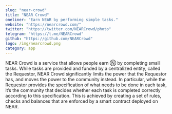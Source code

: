```yaml
---
slug: "near-crowd"
title: "NEAR Crowd"
oneliner: "Earn NEAR by performing simple tasks."
website: "https://nearcrowd.com/"
twitter: "https://twitter.com/NEARCrowd/photo"
telegram: "https://t.me/NEARCrowd"
github: "https://github.com/NEARCrowd"
logo: /img/nearcrowd.png
category: app
---
```


NEAR Crowd is a service that allows people earn Ⓝ by completing small tasks. While tasks are provided and funded by a centralized entity, called the Requestor, NEAR Crowd significantly limits the power that the Requestor has, and moves the power to the community instead. In particular, while the Requestor provides the specification of what needs to be done in each task, it’s the community that decides whether each task is completed correctly according to this specification. This is achieved by creating a set of rules, checks and balances that are enforced by a smart contract deployed on NEAR.

